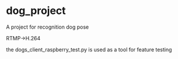 # dog_project
A project for recognition dog pose


RTMP->H.264

the dogs_client_raspberry_test.py is used as a tool for feature testing
